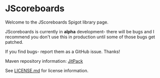 # JScoreboards
Welcome to the JScoreboards Spigot library page.

JScoreboards is currently in **alpha** development- there will be bugs and I recommend you don't use this in production until some of those bugs get patched.

If you find bugs- report them as a GitHub issue. Thanks!

Maven repository information: [JitPack](https://jitpack.io/#JordanOsterberg/JScoreboards/0.0.1-ALPHA)

See [LICENSE.md](LICENSE.md) for license information.
